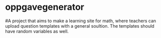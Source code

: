 # oppgavegenerator
#A project that aims to make a learning site for math, where teachers can upload question templates with a general soultion. The templates should have random variables as well.

